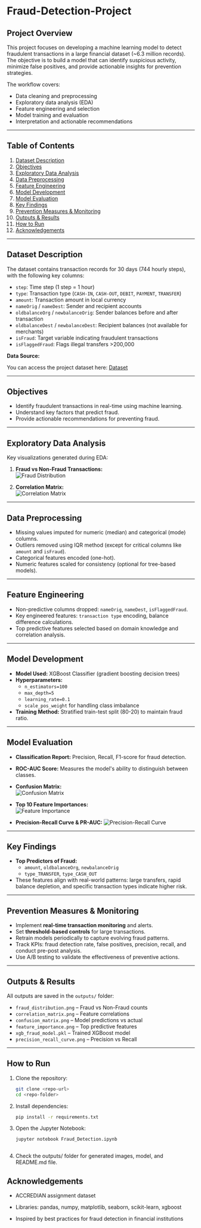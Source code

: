 # Fraud-Detection-Project

## Project Overview
This project focuses on developing a machine learning model to detect fraudulent transactions in a large financial dataset (~6.3 million records). The objective is to build a model that can identify suspicious activity, minimize false positives, and provide actionable insights for prevention strategies.

The workflow covers:
- Data cleaning and preprocessing
- Exploratory data analysis (EDA)
- Feature engineering and selection
- Model training and evaluation
- Interpretation and actionable recommendations

---

## Table of Contents
1. [Dataset Description](#dataset-description)  
2. [Objectives](#objectives)  
3. [Exploratory Data Analysis](#exploratory-data-analysis)  
4. [Data Preprocessing](#data-preprocessing)  
5. [Feature Engineering](#feature-engineering)  
6. [Model Development](#model-development)  
7. [Model Evaluation](#model-evaluation)  
8. [Key Findings](#key-findings)  
9. [Prevention Measures & Monitoring](#prevention-measures--monitoring)  
10. [Outputs & Results](#outputs--results)  
11. [How to Run](#how-to-run)  
12. [Acknowledgements](#acknowledgements)

---

## Dataset Description
The dataset contains transaction records for 30 days (744 hourly steps), with the following key columns:  
- `step`: Time step (1 step = 1 hour)  
- `type`: Transaction type (`CASH-IN`, `CASH-OUT`, `DEBIT`, `PAYMENT`, `TRANSFER`)  
- `amount`: Transaction amount in local currency  
- `nameOrig` / `nameDest`: Sender and recipient accounts  
- `oldbalanceOrg` / `newbalanceOrig`: Sender balances before and after transaction  
- `oldbalanceDest` / `newbalanceDest`: Recipient balances (not available for merchants)  
- `isFraud`: Target variable indicating fraudulent transactions  
- `isFlaggedFraud`: Flags illegal transfers >200,000  

**Data Source:** 

You can access the project dataset here: [Dataset](https://drive.google.com/uc?export=download&id=1VNpyNkGxHdskfdTNRSjjyNa5qC9u0JyV)


---

## Objectives
- Identify fraudulent transactions in real-time using machine learning.  
- Understand key factors that predict fraud.  
- Provide actionable recommendations for preventing fraud.  

---

## Exploratory Data Analysis
Key visualizations generated during EDA:

1. **Fraud vs Non-Fraud Transactions:**  
   ![Fraud Distribution](outputs/fraud_distribution.png)

2. **Correlation Matrix:**  
   ![Correlation Matrix](outputs/correlation_matrix.png)

---

## Data Preprocessing
- Missing values imputed for numeric (median) and categorical (mode) columns.  
- Outliers removed using IQR method (except for critical columns like `amount` and `isFraud`).  
- Categorical features encoded (one-hot).  
- Numeric features scaled for consistency (optional for tree-based models).  

---

## Feature Engineering
- Non-predictive columns dropped: `nameOrig`, `nameDest`, `isFlaggedFraud`.  
- Key engineered features: `transaction type` encoding, balance difference calculations.  
- Top predictive features selected based on domain knowledge and correlation analysis.  

---

## Model Development
- **Model Used:** XGBoost Classifier (gradient boosting decision trees)  
- **Hyperparameters:**  
  - `n_estimators=100`  
  - `max_depth=5`  
  - `learning_rate=0.1`  
  - `scale_pos_weight` for handling class imbalance  
- **Training Method:** Stratified train-test split (80-20) to maintain fraud ratio.  

---

## Model Evaluation

- **Classification Report:** Precision, Recall, F1-score for fraud detection.  
- **ROC-AUC Score:** Measures the model's ability to distinguish between classes.  
- **Confusion Matrix:**  
  ![Confusion Matrix](outputs/confusion_matrix.png)

- **Top 10 Feature Importances:**  
  ![Feature Importance](outputs/feature_importance.png)
  
-  **Precision-Recall Curve & PR-AUC:**
   ![Precision-Recall Curve](outputs/precision_recall_curve.png)
---

## Key Findings

- **Top Predictors of Fraud:**  
  - `amount`, `oldbalanceOrg`, `newbalanceOrig`  
  - `type_TRANSFER`, `type_CASH_OUT`  
- These features align with real-world patterns: large transfers, rapid balance depletion, and specific transaction types indicate higher risk.  

---

## Prevention Measures & Monitoring

- Implement **real-time transaction monitoring** and alerts.  
- Set **threshold-based controls** for large transactions.  
- Retrain models periodically to capture evolving fraud patterns.  
- Track KPIs: fraud detection rate, false positives, precision, recall, and conduct pre-post analysis.  
- Use A/B testing to validate the effectiveness of preventive actions.

---

## Outputs & Results
All outputs are saved in the `outputs/` folder:  
- `fraud_distribution.png` – Fraud vs Non-Fraud counts  
- `correlation_matrix.png` – Feature correlations  
- `confusion_matrix.png` – Model predictions vs actual  
- `feature_importance.png` – Top predictive features  
- `xgb_fraud_model.pkl` – Trained XGBoost model  
-  `precision_recall_curve.png` –  Precision vs Recall
---

## How to Run
1. Clone the repository:  
   ```bash
   git clone <repo-url>
   cd <repo-folder>

2. Install dependencies:
   ```bash
   pip install -r requirements.txt


3. Open the Jupyter Notebook:
     ```bash
     jupyter notebook Fraud_Detection.ipynb



4. Check the outputs/ folder for generated images, model, and README.md file.

## Acknowledgements

- ACCREDIAN assignment dataset

- Libraries: pandas, numpy, matplotlib, seaborn, scikit-learn, xgboost

- Inspired by best practices for fraud detection in financial institutions
